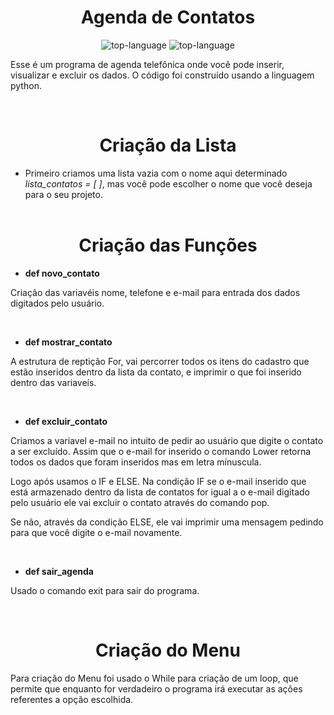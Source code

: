 <h1 align="center">Agenda de Contatos</h1>

<p align="center" display="inline-block">

<img src="https://img.shields.io/badge/Python-14354C?style=for-the-badge&logo=python&logoColor=green" alt="top-language"/>
<img src="https://img.shields.io/badge/Markdown-000000?style=for-the-badge&logo=markdown&logoColor=white" alt="top-language"/>  

  </p>

<p>Esse é um programa de agenda telefônica onde você pode inserir, visualizar e excluir os dados.  O código foi construído usando a linguagem python.</p><br>

<h1 align="center"> Criação da Lista</h1>

-  Primeiro criamos uma lista vazia com o nome aqui determinado *lista_contatos = [ ]*, mas você pode escolher o nome que você deseja para o seu projeto. <br><br>


<h1 align="center"> Criação das Funções</h1>

- **def novo_contato** 

 <p> Criação das variavéis nome, telefone e e-mail para entrada dos dados digitados pelo usuário. </p><br>
 

-  **def mostrar_contato**

 <p>A estrutura de reptição For, vai percorrer todos os itens do cadastro que estão inseridos dentro da lista da contato, e  imprimir o que foi inserido dentro das variaveís.</p><br>

-  **def excluir_contato**

<p> Criamos a variavel e-mail no intuito de pedir ao usuário que digite o contato a ser excluído.  Assim que o e-mail for inserido o comando Lower retorna todos os dados que foram inseridos mas em  letra mínuscula. 

Logo após usamos o IF e ELSE. Na condição  IF se o e-mail inserido que está armazenado dentro da lista de contatos  for igual a o e-mail digitado pelo usuário ele vai excluir o contato através do comando pop.  

Se não, através da condição ELSE, ele vai imprimir  uma mensagem pedindo para que você digite o e-mail novamente. </P> <br>

-  **def sair_agenda**

<p> Usado o comando exit para sair do programa.</p><br>

<h1 align="center"> Criação do Menu</h1>

<p> Para criação do Menu foi usado o While para criação de um  loop, que permite que  enquanto  for verdadeiro o programa irá executar as ações referentes a opção escolhida. </p>

<br>


